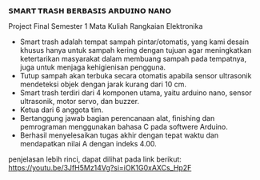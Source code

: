 𝗦𝗠𝗔𝗥𝗧 𝗧𝗥𝗔𝗦𝗛 𝗕𝗘𝗥𝗕𝗔𝗦𝗜𝗦 𝗔𝗥𝗗𝗨𝗜𝗡𝗢 𝗡𝗔𝗡𝗢

Project Final Semester 1 Mata Kuliah Rangkaian Elektronika
- Smart trash adalah tempat sampah pintar/otomatis, yang kami desain khusus hanya untuk sampah kering dengan tujuan agar meningkatkan ketertarikan masyarakat dalam membuang sampah pada tempatnya, juga untuk menjaga kehigienisan pengguna.
- Tutup sampah akan terbuka secara otomatis apabila sensor ultrasonik mendeteksi objek dengan jarak kurang dari 10 cm.
- Smart trash terdiri dari 4 komponen utama, yaitu arduino nano, sensor ultrasonik, motor servo, dan buzzer.
- Ketua dari 6 anggota tim.
- Bertanggung jawab bagian perencanaan alat, finishing dan pemrograman menggunakan bahasa C pada softwere Arduino.
- Berhasil menyelesaikan tugas akhir dengan tepat waktu dan mendapatkan nilai A dengan indeks 4.00.

penjelasan lebih rinci, dapat dilihat pada link berikut:
https://youtu.be/3JfH5Mz14Vg?si=iOK1G0xAXCs_Hp2F
